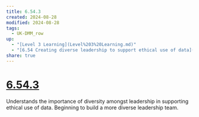 ```yaml
---
title: 6.54.3
created: 2024-08-28
modified: 2024-08-28
tags:
  - UK-DMM_row
up:
  - "[Level 3 Learning](Level%203%20Learning.md)"
  - "[6.54 Creating diverse leadership to support ethical use of data](6.54%20Creating%20diverse%20leadership%20to%20support%20ethical%20use%20of%20data.md)"
share: true
---
```

# [6.54.3](6.54.3.md)

Understands the importance of diversity amongst leadership in supporting ethical use of data. Beginning to build a more diverse leadership team.
